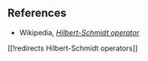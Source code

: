 

## References

* Wikipedia, _[Hilbert-Schmidt operator](https://en.wikipedia.org/wiki/Hilbert%E2%80%93Schmidt_operator)_

[[!redirects Hilbert-Schmidt operators]]
